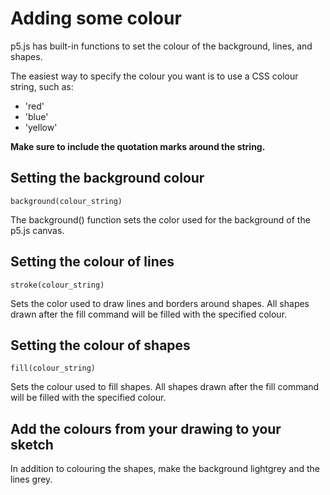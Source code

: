 # Adding some colour

p5.js has built-in functions to set the colour of the background, lines, and shapes.

The easiest way to specify the colour you want is to use a CSS colour string, such as:

- 'red'
- 'blue'
- 'yellow'

**Make sure to include the quotation marks around the string.**

## Setting the background colour

    background(colour_string)

The background() function sets the color used for the background of the p5.js canvas.

## Setting the colour of lines

    stroke(colour_string)

Sets the color used to draw lines and borders around shapes. All shapes drawn after the fill command will be filled with the specified colour.

## Setting the colour of shapes

    fill(colour_string)

Sets the colour used to fill shapes. All shapes drawn after the fill command will be filled with the specified colour.

## Add the colours from your drawing to your sketch

In addition to colouring the shapes, make the background lightgrey and the lines grey.
